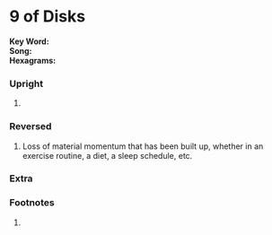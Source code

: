 # 9 of Disks

**Key Word:**   
**Song:**   
**Hexagrams:** 



### Upright

1) 



### Reversed

1) Loss of material momentum that has been built up, whether in an exercise routine, a diet, a sleep schedule, etc.



### Extra





### Footnotes

1. 


